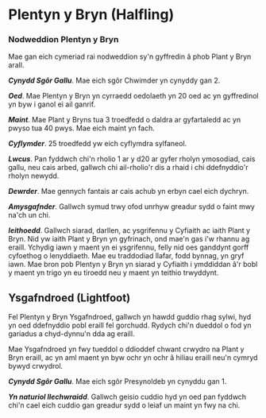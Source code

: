 # Plentyn y Bryn (Halfling)

### Nodweddion Plentyn y Bryn

Mae gan eich cymeriad rai nodweddion sy'n gyffredin â phob Plant y Bryn arall.

***Cynydd Sgôr Gallu***. Mae eich sgôr Chwimder yn cynyddy gan 2.

***Oed***. Mae Plentyn y Bryn yn cyrraedd oedolaeth yn 20 oed ac yn gyffredinol yn byw i ganol ei ail ganrif.

***Maint***. Mae Plant y Bryns tua 3 troedfedd o daldra ar gyfartaledd ac yn pwyso tua 40 pwys. Mae eich maint yn fach.

***Cyflymder***. 25 troedfedd yw eich cyflymdra sylfaneol.

***Lwcus***. Pan fyddwch chi'n rholio 1 ar y d20 ar gyfer rholyn ymosodiad, cais gallu, neu cais arbed, gallwch chi ail-rholio'r dis a rhaid i chi ddefnyddio'r rholyn newydd.

***Dewrder***. Mae gennych fantais ar cais achub yn erbyn cael eich dychryn.

***Amysgafnder***. Gallwch symud trwy ofod unrhyw greadur sydd o faint mwy na'ch un chi.

***Ieithoedd***. Gallwch siarad, darllen, ac ysgrifennu y Cyfiaith ac iaith Plant y Bryn. Nid yw iaith Plant y Bryn yn gyfrinach, ond mae'n gas i'w rhannu ag eraill. Ychydig iawn y maent yn ei ysgrifennu, felly nid oes ganddynt gorff cyfoethog o lenyddiaeth. Mae eu traddodiad llafar, fodd bynnag, yn gryf iawn. Mae bron pob Plentyn y Bryn yn siarad y Cyfiaith i ymddiddan â'r bobl y maent yn trigo yn eu tiroedd neu y maent yn teithio trwyddynt.

## Ysgafndroed (Lightfoot)

Fel Plentyn y Bryn Ysgafndroed, gallwch yn hawdd guddio rhag sylwi, hyd yn oed ddefnyddio pobl eraill fel gorchudd. Rydych chi'n dueddol o fod yn gariadus a chyd-dynnu'n dda ag eraill.

Mae Ysgafndroed yn fwy tueddol o ddioddef chwant crwydro na Plant y Bryn eraill, ac yn aml maent yn byw ochr yn ochr â hiliau eraill neu'n cymryd bywyd crwydrol.

***Cynydd Sgôr Gallu***. Mae eich sgôr Presynoldeb yn cynyddu gan 1.

***Yn naturiol llechwraidd***. Gallwch geisio cuddio hyd yn oed pan fyddwch chi'n cael eich cuddio gan greadur sydd o leiaf un maint yn fwy na chi.